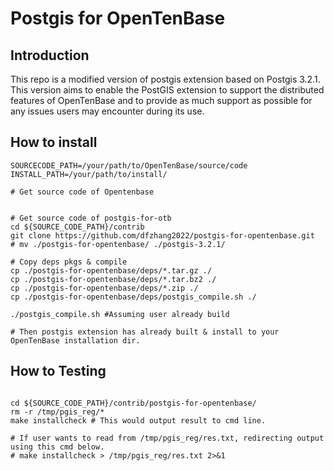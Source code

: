 # Postgis for OpenTenBase


## Introduction

This repo is a modified version of postgis extension based on Postgis 3.2.1. This version aims to enable the PostGIS extension to support the distributed features of OpenTenBase and to provide as much support as possible for any issues users may encounter during its use.




## How to install


```shell
SOURCECODE_PATH=/your/path/to/OpenTenBase/source/code
INSTALL_PATH=/your/path/to/install/

# Get source code of Opentenbase


# Get source code of postgis-for-otb
cd ${SOURCE_CODE_PATH}/contrib
git clone https://github.com/dfzhang2022/postgis-for-opentenbase.git
# mv ./postgis-for-opentenbase/ ./postgis-3.2.1/

# Copy deps pkgs & compile 
cp ./postgis-for-opentenbase/deps/*.tar.gz ./
cp ./postgis-for-opentenbase/deps/*.tar.bz2 ./
cp ./postgis-for-opentenbase/deps/*.zip ./
cp ./postgis-for-opentenbase/deps/postgis_compile.sh ./

./postgis_compile.sh #Assuming user already build

# Then postgis extension has already built & install to your OpenTenBase installation dir.

```


## How to Testing
```shell

cd ${SOURCE_CODE_PATH}/contrib/postgis-for-opentenbase/
rm -r /tmp/pgis_reg/* 
make installcheck # This would output result to cmd line.

# If user wants to read from /tmp/pgis_reg/res.txt, redirecting output using this cmd below.
# make installcheck > /tmp/pgis_reg/res.txt 2>&1 

```